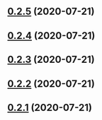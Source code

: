 ## [0.2.5](http://repository/compare/v0.2.0...v0.2.5) (2020-07-21)



## [0.2.4](http://repository/compare/v0.2.0...v0.2.4) (2020-07-21)



## [0.2.3](http://repository/compare/v0.2.0...v0.2.3) (2020-07-21)



## [0.2.2](http://repository/compare/v0.2.0...v0.2.2) (2020-07-21)



## [0.2.1](http://repository/compare/v0.2.0...v0.2.1) (2020-07-21)



